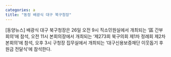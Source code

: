 ```yaml
---
categories: a
title: "동정 배광식 대구 북구청장"
---
```

[동양뉴스] 배광식 대구 북구청장은 26일 오전 9시 직소민원실에서 개최되는 ‘區 간부회의’에 참석, 오전 11시 본회의장에서 개최되는 ‘제273회 북구의회 제1차 정례회 제2차 본회의’에 참석, 오후 3시 구청장 집무실에서 개최되는 ‘대구신용보증재단 이웃돕기 후원금 전달식’에 참석한다.